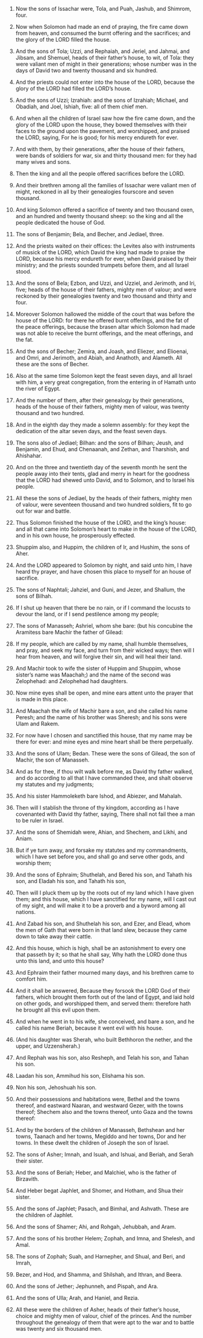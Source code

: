 1. Now the sons of Issachar were, Tola, and Puah, Jashub, and
Shimrom, four.

1. Now when Solomon had made an end of praying, the fire came down
from heaven, and consumed the burnt offering and the sacrifices; and
the glory of the LORD filled the house.

2. And the sons of Tola; Uzzi, and Rephaiah, and Jeriel, and Jahmai,
and Jibsam, and Shemuel, heads of their father’s house, to wit, of
Tola: they were valiant men of might in their generations; whose
number was in the days of David two and twenty thousand and six
hundred.

2. And the priests could not enter into the house of the LORD,
because the glory of the LORD had filled the LORD’s house.

3. And the sons of Uzzi; Izrahiah: and the sons of Izrahiah; Michael,
and Obadiah, and Joel, Ishiah, five: all of them chief men.

3. And when all the children of Israel saw how the fire came down,
and the glory of the LORD upon the house, they bowed themselves with
their faces to the ground upon the pavement, and worshipped, and
praised the LORD, saying, For he is good; for his mercy endureth for
ever.

4. And with them, by their generations, after the house of their
fathers, were bands of soldiers for war, six and thirty thousand men:
for they had many wives and sons.

4. Then the king and all the people offered sacrifices before the
LORD.

5. And their brethren among all the families of Issachar were valiant
men of might, reckoned in all by their genealogies fourscore and seven
thousand.

5. And king Solomon offered a sacrifice of twenty and two thousand
oxen, and an hundred and twenty thousand sheep: so the king and all
the people dedicated the house of God.

6. The sons of Benjamin; Bela, and Becher, and Jediael, three.

6. And the priests waited on their offices: the Levites also with
instruments of musick of the LORD, which David the king had made to
praise the LORD, because his mercy endureth for ever, when David
praised by their ministry; and the priests sounded trumpets before
them, and all Israel stood.

7. And the sons of Bela; Ezbon, and Uzzi, and Uzziel, and Jerimoth,
and Iri, five; heads of the house of their fathers, mighty men of
valour; and were reckoned by their genealogies twenty and two thousand
and thirty and four.

7. Moreover Solomon hallowed the middle of the court that was before
the house of the LORD: for there he offered burnt offerings, and the
fat of the peace offerings, because the brasen altar which Solomon had
made was not able to receive the burnt offerings, and the meat
offerings, and the fat.

8. And the sons of Becher; Zemira, and Joash, and Eliezer, and
Elioenai, and Omri, and Jerimoth, and Abiah, and Anathoth, and
Alameth. All these are the sons of Becher.

8. Also at the same time Solomon kept the feast seven days, and all
Israel with him, a very great congregation, from the entering in of
Hamath unto the river of Egypt.

9. And the number of them, after their genealogy by their
generations, heads of the house of their fathers, mighty men of
valour, was twenty thousand and two hundred.

9. And in the eighth day they made a solemn assembly: for they kept
the dedication of the altar seven days, and the feast seven days.

10. The sons also of Jediael; Bilhan: and the sons of Bilhan; Jeush,
and Benjamin, and Ehud, and Chenaanah, and Zethan, and Tharshish, and
Ahishahar.

10. And on the three and twentieth day of the seventh month he sent
the people away into their tents, glad and merry in heart for the
goodness that the LORD had shewed unto David, and to Solomon, and to
Israel his people.

11. All these the sons of Jediael, by the heads of their fathers,
mighty men of valour, were seventeen thousand and two hundred
soldiers, fit to go out for war and battle.

11. Thus Solomon finished the house of the LORD, and the king’s
house: and all that came into Solomon’s heart to make in the house of
the LORD, and in his own house, he prosperously effected.

12. Shuppim also, and Huppim, the children of Ir, and Hushim, the
sons of Aher.

12. And the LORD appeared to Solomon by night, and said unto him, I
have heard thy prayer, and have chosen this place to myself for an
house of sacrifice.

13. The sons of Naphtali; Jahziel, and Guni, and Jezer, and Shallum,
the sons of Bilhah.

13. If I shut up heaven that there be no rain, or if I command the
locusts to devour the land, or if I send pestilence among my people;

14. The sons of Manasseh; Ashriel, whom she bare: (but his concubine
the Aramitess bare Machir the father of Gilead:

14. If my people, which are called by my name, shall humble
themselves, and pray, and seek my face, and turn from their wicked
ways; then will I hear from heaven, and will forgive their sin, and
will heal their land.

15. And Machir took
to wife the sister of Huppim and Shuppim, whose sister’s name was
Maachah;) and the name of the second was Zelophehad: and Zelophehad
had daughters.

15. Now mine eyes shall be open, and mine ears attent unto the prayer
that is made in this place.

16. And Maachah the wife of Machir bare a son, and she called his
name Peresh; and the name of his brother was Sheresh; and his sons
were Ulam and Rakem.

16. For now have I chosen and sanctified this house, that my name may
be there for ever: and mine eyes and mine heart shall be there
perpetually.

17. And the sons of Ulam; Bedan. These were the sons of Gilead, the
son of Machir, the son of Manasseh.

17. And as for thee, if thou wilt walk before me, as David thy father
walked, and do according to all that I have commanded thee, and shalt
observe my statutes and my judgments;

18. And his sister Hammoleketh bare Ishod, and Abiezer, and Mahalah.

18. Then will I stablish the
throne of thy kingdom, according as I have covenanted with David thy
father, saying, There shall not fail thee a man to be ruler in Israel.

19. And the sons of Shemidah were, Ahian, and Shechem, and Likhi, and
Aniam.

19. But if ye turn away, and forsake my statutes and my commandments,
which I have set before you, and shall go and serve other gods, and
worship them;

20. And the sons of Ephraim; Shuthelah, and Bered his son, and Tahath
his son, and Eladah his son, and Tahath his son,

20. Then will I pluck them up by the roots out of my
land which I have given them; and this house, which I have sanctified
for my name, will I cast out of my sight, and will make it to be a
proverb and a byword among all nations.

21. And Zabad his
son, and Shuthelah his son, and Ezer, and Elead, whom the men of Gath
that were born in that land slew, because they came down to take away
their cattle.

21. And this house, which is high, shall be an astonishment to every
one that passeth by it; so that he shall say, Why hath the LORD done
thus unto this land, and unto this house?

22. And Ephraim their father mourned many days, and his brethren came
to comfort him.

22. And it shall be
answered, Because they forsook the LORD God of their fathers, which
brought them forth out of the land of Egypt, and laid hold on other
gods, and worshipped them, and served them: therefore hath he brought
all this evil upon them.

23. And when he went in to his wife, she conceived, and bare a son,
and he called his name Beriah, because it went evil with his house.

24. (And his daughter was Sherah, who built Bethhoron the nether, and
the upper, and Uzzensherah.)

25. And Rephah was his son, also
Resheph, and Telah his son, and Tahan his son.

26. Laadan his son, Ammihud his son, Elishama his son.

27. Non his son, Jehoshuah his son.

28. And their possessions and habitations were, Bethel and the towns
thereof, and eastward Naaran, and westward Gezer, with the towns
thereof; Shechem also and the towns thereof, unto Gaza and the towns
thereof:

29. And by the borders of the children of Manasseh,
Bethshean and her towns, Taanach and her towns, Megiddo and her towns,
Dor and her towns. In these dwelt the children of Joseph the son of
Israel.

30. The sons of Asher; Imnah, and Isuah, and Ishuai, and Beriah, and
Serah their sister.

31. And the sons of Beriah; Heber, and Malchiel, who is the father of
Birzavith.

32. And Heber begat Japhlet, and Shomer, and Hotham, and Shua their
sister.

33. And the sons of Japhlet; Pasach, and Bimhal, and Ashvath. These
are the children of Japhlet.

34. And the sons of Shamer; Ahi, and Rohgah, Jehubbah, and Aram.

35. And the sons of his brother Helem; Zophah, and Imna, and Shelesh,
and Amal.

36. The sons of Zophah; Suah, and Harnepher, and Shual, and Beri, and
Imrah,

37. Bezer, and Hod, and Shamma, and Shilshah, and Ithran, and
Beera.

38. And the sons of Jether; Jephunneh, and Pispah, and Ara.

39. And the sons of Ulla; Arah, and Haniel, and Rezia.

40. All these were the children of Asher, heads of their father’s
house, choice and mighty men of valour, chief of the princes. And the
number throughout the genealogy of them that were apt to the war and
to battle was twenty and six thousand men.